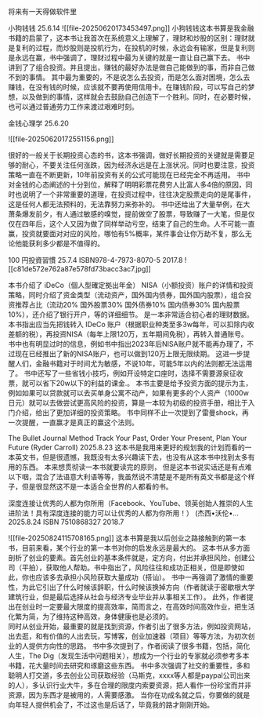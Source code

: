 将来有一天得做软件里


小狗钱钱  25.6.14 
![[file-20250620173453497.png]]
小狗钱钱这本书算是我金融书籍的启蒙了，这本书让我首次在系统意义上理解了，理财和炒股的区别：理财就是复利的过程，而炒股则是投机行为，在投机的时候，永远会有输家，但是复利则是永远在赢，书中强调了，理财过程中最为关键的就是一直让自己赢下去。
书中讲到了了组合投资。并且提出，赚钱的最好办法是做自己能做到的事，而非自己做不到的事情。 
其中最为重要的，不是说怎么去投资，而是怎么面对困境，怎么去赚钱，在没有钱的时候，应该就不要再使用信用卡。在赚钱阶段，可以写自己的梦想，以及做到的事情，这样就会去鼓励自己创造下一个胜利。同时，在必要时候，也可以通过普通劳力工作来渡过艰难时刻。



金钱心理学 25.6.20 


![[file-20250620172551156.png]]





很好的一般关于长期投资心态的书，这本书强调，做好长期投资的关键就是需要足够的耐心，不要关注任何涨跌，因为经济永远是在上涨状况。同时也要注意，投资策略一直在不断更新，10年前投资有关的公式可能现在已经完全不再适用。
书中对金钱的心态阐述的十分到位，解释了明明彩票花费穷人比富人多4倍的原因，同时也说明了一个非常重要的道理，在投资过程中，往往决定股票走向的是尾事件，这是任何人都无法预料的，无法靠努力来弥补的。
书中还给出了大量举例，在大萧条爆发前夕，有人通过敏感的嗅觉，提前做空了股票，导致赚了一大笔，但是仅仅在四年后，这个人又因为做了同样举动亏空，结束了自己的生命。人不可能一直赢，投资就要面对对应的风险，哪怕有5%概率，某件事会让你万劫不复，那么无论他能获利多少都是不值得的。



 
100 円投資習慣   25.7.4   ISBN978-4-7973-8070-5  2017.8
![[c81de572e762a87e578fd73bacc3ac7.jpg]]
 
 本书介绍了 iDeCo（個人型確定拠出年金） NISA（小额投资）账户的详情和投资策略，同时介绍了资金类型（流动资产，国外国内债券，国外国内股票），组合投资推荐占比（流动20%  国外股票30% 国外债券10% 国内债券30% 国内股票10%），还介绍了银行开户，等的详细细节。 是一本非常适合初心者的理财数据。
 本书指出应当先把钱转入 IDeCo 账户（根据职业种类至多3w每年，可以扣除内收差额的税），再投资NISA（每年上限120万，五年期间免税），再转入普通账号。
 书中也有明显过时的信息，例如书中指出2023年后NISA账户就不能再办理了，不过现在已经推出了新的NISA账户，也可以做到120万上限无限续期。 这进一步提醒人们，金融书籍对于时间尤为敏感，不说10年，可能5年以内的法则都无法运用了。
 书中还写了一些省钱小技巧，例如开设特定口座时，选择不需要源泉征收票，就可以省下20w以下的利益的课金.。
 本书主要是给予投资方面的提示为主，例如如果可以贷款就可以去买单身公寓不动产，如果有更多的个人资产（1000w日元）就可以去做尝试更高风险的投资，算是一本较为初级的投资手册，相比于入门介绍，给出了更加详细的投资策略。
 书中同样不止一次提到了雷曼shock，再一次提醒，一直赢才是真正的赢这个法则。


The Bullet Journal Method Track Your Past, Order Your Present, Plan Your Future (Ryder Carroll)  2025.8.23 
这本书是我用来更好的规划我的计划而看的一本英文书，但是很遗憾，我既没有太多兴趣读下去，也没有从这本书中找到太多有用的东西。 本来想贯彻读一本书就要读完的原则， 但是这本书说实话还是有点难以下咽，混合了法语意大利语等等，我虽然说不清楚是不是所有英文书都是这个样子，但是很显然这不是一本适合全世界的人都看的书。


深度连接让优秀的人都为你所用（Facebook、YouTube、领英创始人推崇的人生进阶法！具有深度连接的能力可以让优秀的人都为你所用！） (杰西•沃伦•...  2025.8.24    ISBN 7510868327   2018.7 

![[file-20250824115708165.png]]
这本书算是我以后创业之路接触到的第一本书，目前来看，某个行业的第一本书对你的启发永远是最大的。 
这本书从多方面剖析了创业的要素。首先创业的基本条件就是，定方向，付出并承担风险，创建公司（平拍），获取他人帮助。书中指出了，风险往往和成功正相关，但是即使如此，你也应该多去承担小风险获取大量成功（搭讪）。
书中一再强调了激情的重要性，为此它引出了什么时候该辞职，什么时候该换掉方向（作者就读于密歇根大学建筑行业，但是最后选择从社会与经济专业毕业并从事相关工作）。
此外，作者提出在创业时一定要最大限度的提高效率，简而言之，在高效时间高效作业，把生活化繁为简，为了维持这种高效，身体健康也是必须的。  
同时从创业开始，最重要的就是找到资源，作者引出了很多方法，例如投资网站，出去逛，和有价值的人出去玩，写博客，创业加速器（项目）等等方法，为初次创业的人提供方向性的思路。
书中多次提到了，作者阅读了很多书籍，包括，简化人生，The Dig（发现生活中问题相关），想成为一个行业的专家就必须参考多本书籍，花大量时间去研究和琢磨这些东西。 
书中多次强调了社交的重要性，多和聪明人打交道，多去创业公司获取经验（马斯克，xxxx等人都是paypal公司出来的人），多认识行业大牛，多在合理的限度内索要资源，把人看作一份珍宝而并非资源，因为东西才是被用的，人需要感激。 
当你在功成名就之后，你要做的就是向年轻人提供机会了，不过这也是后话了，毕竟我的路才刚刚开始。 

